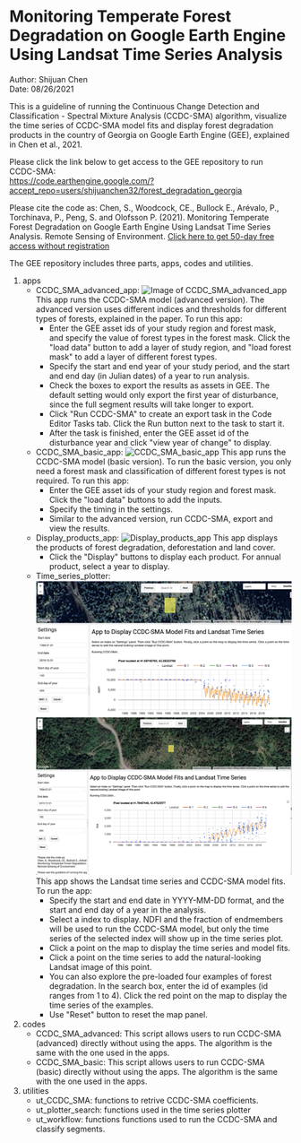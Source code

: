 # Monitoring Temperate Forest Degradation on Google Earth Engine Using Landsat Time Series Analysis

Author: Shijuan Chen     
Date: 08/26/2021

This is a guideline of running the Continuous Change Detection and Classification - Spectral Mixture Analysis (CCDC-SMA) algorithm, visualize the time series of CCDC-SMA model fits and display forest degradation products in the country of Georgia on Google Earth Engine (GEE), explained in Chen et al., 2021. 

Please click the link below to get access to the GEE repository to run CCDC-SMA:<br /> 
https://code.earthengine.google.com/?accept_repo=users/shijuanchen32/forest_degradation_georgia

Please cite the code as: Chen, S., Woodcock, CE., Bullock E., Arévalo, P., Torchinava, P., Peng, S. and Olofsson P. (2021). Monitoring Temperate Forest Degradation on Google Earth Engine Using Landsat Time Series Analysis. Remote Sensing of Environment. [Click here to get 50-day free access without registration](https://authors.elsevier.com/a/1devg7qzStnwW)

The GEE repository includes three parts, apps, codes and utilities. 
1. apps
    - CCDC_SMA_advanced_app: ![Image of CCDC_SMA_advanced_app](https://github.com/shijuanchen/forest_degradation_georgia/blob/master/CCDC-SMA_advanced_version.png) This app runs the CCDC-SMA model (advanced version). The advanced version uses different indices and thresholds for different types of forests, explained in the paper. To run this app:
      - Enter the GEE asset ids of your study region and forest mask, and specify the value of forest types in the forest mask. Click the "load data" button to add a layer of study region, and "load forest mask" to add a layer of different forest types. 
      - Specify the start and end year of your study period, and the start and end day (in Julian dates) of a year to run analysis. 
      - Check the boxes to export the results as assets in GEE. The default setting would only export the first year of disturbance, since the full segment results will take longer to export.
      - Click "Run CCDC-SMA" to create an export task in the Code Editor Tasks tab. Click the Run button next to the task to start it. 
      - After the task is finished, enter the GEE asset id of the disturbance year and click "view year of change" to display.
   - CCDC_SMA_basic_app: ![CCDC_SMA_basic_app](https://github.com/shijuanchen/forest_degradation_georgia/blob/master/CCDC-SMA_basic_version.png) This app runs the CCDC-SMA model (basic version). To run the basic version, you only need a forest mask and classification of different forest types is not required. To run this app:
     - Enter the GEE asset ids of your study region and forest mask. Click the "load data" buttons to add the inputs.
     - Specify the timing in the settings.
     - Similar to the advanced version, run CCDC-SMA, export and view the results. 
   - Display_products_app: ![Display_products_app](https://github.com/shijuanchen/forest_degradation_georgia/blob/master/display_products.png) This app displays the products of forest degradation, deforestation and land cover. 
     - Click the "Display" buttons to display each product. For annual product, select a year to display.
   - Time_series_plotter: ![Time_series_plotter](https://github.com/shijuanchen/forest_degradation_georgia/blob/master/display_ts_CCDC_SMA.png)
   ![Time_series_plotter](https://github.com/shijuanchen/forest_degradation_georgia/blob/master/display_ts_CCDC_SMA_an.png) This app shows the Landsat time series and CCDC-SMA model fits. To run the app:
     - Specify the start and end date in YYYY-MM-DD format, and the start and end day of a year in the analysis.
     - Select a index to display. NDFI and the fraction of endmembers will be used to run the CCDC-SMA model, but only the time series of the selected index will show up in the time series plot. 
     - Click a point on the map to display the time series and model fits. 
     - Click a point on the time series to add the natural-looking Landsat image of this point.
     - You can also explore the pre-loaded four examples of forest degradation. In the search box, enter the id of examples (id ranges from 1 to 4). Click the red point on the map to display the time series of the examples.  
     - Use "Reset" button to reset the map panel.
2. codes
   - CCDC_SMA_advanced: This script allows users to run CCDC-SMA (advanced) directly without using the apps. The algorithm is the same with the one used in the apps.
   - CCDC_SMA_basic: This script allows users to run CCDC-SMA (basic) directly without using the apps. The algorithm is the same with the one used in the apps.
3. utilities
   - ut_CCDC_SMA: functions to retrive CCDC-SMA coefficients. 
   - ut_plotter_search: functions used in the time series plotter
   - ut_workflow: functions functions used to run the CCDC-SMA and classify segments.







